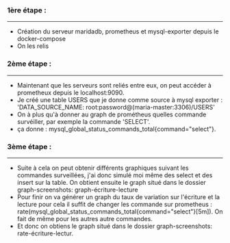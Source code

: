 ### 1ère étape :
--------------------
- Création du serveur maridadb, prometheus et mysql-exporter depuis le docker-compose
- On les relis
  
### 2ème étape :
--------------------
- Maintenant que les serveurs sont reliés entre eux, on peut accéder à prometheux depuis le localhost:9090.
- Je créé une table USERS que je donne comme source à mysql exporter : 'DATA_SOURCE_NAME: root:password@(maria-master:3306)/USERS'
- On à plus qu'à donner au graph de prométheus quelles commande survéiller, par exemple la commande 'SELECT'.
- ça donne : mysql_global_status_commands_total{command="select"}.
### 3ème étape :
---------------------
- Suite à cela on peut obtenir différents graphiques suivant les commandes surveillées, j'ai donc simulé moi même des select et des insert sur la table. On obtient ensuite le graph situé dans le dossier graph-screenshots: graph-écriture-lecture
- Pour finir on va générer un graph du taux de variation sur l'écriture et la lecture pour cela il suffit de changer les commande sur prometheus : rate(mysql_global_status_commands_total{command="select"}[5m]). On fait de même pour les autres autre commandes.
- Et donc on obtiens le graph situé dans le dossier graph-screenshots: rate-écriture-lectur.
